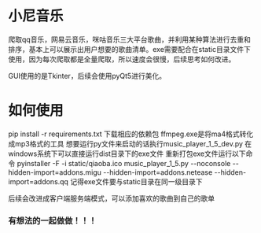 # 小尼音乐

爬取qq音乐，网易云音乐，咪咕音乐三大平台歌曲，并利用某种算法进行去重和排序，基本上可以展示出用户想要的歌曲清单。exe需要配合在static目录文件下使用，因为每次爬取都是全量爬取，所以速度会很慢，后续思考如何改进。



GUI使用的是Tkinter，后续会使用pyQt5进行美化。

# 如何使用
pip install -r requirements.txt 下载相应的依赖包
ffmpeg.exe是将ma4格式转化成mp3格式的工具
想要运行py文件来启动的话执行music_player_1_5_dev.py
在windows系统下可以直接运行dist目录下的exe文件
重新打包exe文件运行以下命令
pyinstaller -F -i  static/qiaoba.ico music_player_1_5.py --noconsole --hidden-import=addons.migu  --hidden-import=addons.netease --hidden-import=addons.qq
记得exe文件要与static目录在同一级目录下


后续会改进成客户端服务端模式，可以添加喜欢的歌曲到自己的歌单

### **有想法的一起做做！！！**
